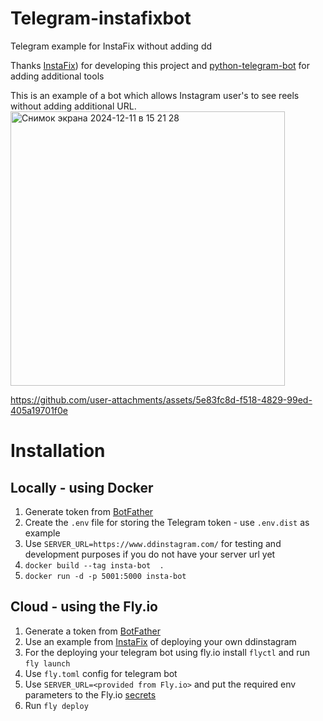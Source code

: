 # Telegram-instafixbot
Telegram example for InstaFix without adding dd 

Thanks [InstaFix](https://github.com/Wikidepia/InstaFix)) for developing this project 
and [python-telegram-bot](https://docs.python-telegram-bot.org/en/v21.9/index.html) for adding additional tools

This is an example of a bot which allows Instagram user's to see reels without adding additional URL.  <img width="439" alt="Снимок экрана 2024-12-11 в 15 21 28" src="https://github.com/user-attachments/assets/706f23c1-3a93-4bf8-89e9-9fc820f0f938" />


https://github.com/user-attachments/assets/5e83fc8d-f518-4829-99ed-405a19701f0e

# Installation
## Locally - using Docker
1. Generate token from [BotFather](https://telegram.me/BotFather)
2. Create the `.env` file for storing the Telegram token - use `.env.dist` as example
3. Use `SERVER_URL=https://www.ddinstagram.com/` for testing and development purposes if you do not have your server url yet
1. `docker build --tag insta-bot  . `
2. `docker run -d -p 5001:5000 insta-bot`

## Cloud - using the Fly.io 
1. Generate a token from [BotFather](https://telegram.me/BotFather)
2. Use an example from [InstaFix](https://github.com/Wikidepia/InstaFix) of deploying your own ddinstagram
3. For the deploying your telegram bot using fly.io install `flyctl` and run `fly launch`
4. Use `fly.toml` config for telegram bot
5. Use `SERVER_URL=<provided from Fly.io>` and put the required env parameters to the Fly.io [secrets](https://fly.io/docs/apps/secrets/)
6. Run `fly deploy`
